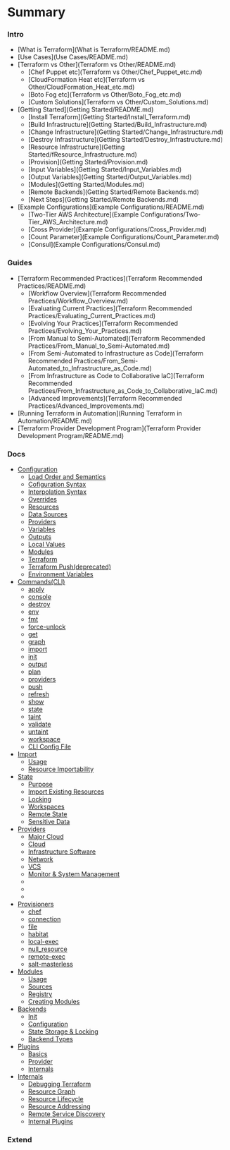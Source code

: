 # Summary

### Intro

* [What is Terraform](What is Terraform/README.md)
* [Use Cases](Use Cases/README.md)
* [Terraform vs Other](Terraform vs Other/README.md)
    * [Chef Puppet etc](Terraform vs Other/Chef_Puppet_etc.md)
    * [CloudFormation Heat etc](Terraform vs Other/CloudFormation_Heat_etc.md)
    * [Boto Fog etc](Terraform vs Other/Boto_Fog_etc.md)
    * [Custom Solutions](Terraform vs Other/Custom_Solutions.md)
* [Getting Started](Getting Started/README.md)
    * [Install Terraform](Getting Started/Install_Terraform.md)
    * [Build Infrastructure](Getting Started/Build_Infrastructure.md)
    * [Change Infrastructure](Getting Started/Change_Infrastructure.md)
    * [Destroy Infrastructure](Getting Started/Destroy_Infrastructure.md)
    * [Resource Infrastructure](Getting Started/fResource_Infrastructure.md)
    * [Provision](Getting Started/Provision.md)
    * [Input Variables](Getting Started/Input_Variables.md)
    * [Output Variables](Getting Started/Output_Variables.md)
    * [Modules](Getting Started/Modules.md)
    * [Remote Backends](Getting Started/Remote Backends.md)
    * [Next Steps](Getting Started/Remote Backends.md)
* [Example Configurations](Example Configurations/README.md)
    * [Two-Tier AWS Architecture](Example Configurations/Two-Tier_AWS_Architecture.md)
    * [Cross Provider](Example Configurations/Cross_Provider.md)
    * [Count Parameter](Example Configurations/Count_Parameter.md)
    * [Consul](Example Configurations/Consul.md)

### Guides

* [Terraform Recommended Practices](Terraform Recommended Practices/README.md)
    * [Workflow Overview](Terraform Recommended Practices/Workflow_Overview.md)
    * [Evaluating Current Practices](Terraform Recommended Practices/Evaluating_Current_Practices.md)
    * [Evolving Your Practices](Terraform Recommended Practices/Evolving_Your_Practices.md)
    * [From Manual to Semi-Automated](Terraform Recommended Practices/From_Manual_to_Semi-Automated.md)
    * [From Semi-Automated to Infrastructure as Code](Terraform Recommended Practices/From_Semi-Automated_to_Infrastructure_as_Code.md)
    * [From Infrastructure as Code to Collaborative laC](Terraform Recommended Practices/From_Infrastructure_as_Code_to_Collaborative_laC.md)
    * [Advanced Improvements](Terraform Recommended Practices/Advanced_Improvements.md)
* [Running Terraform in Automation](Running Terraform in Automation/README.md)
* [Terraform Provider Development Program](Terraform Provider Development Program/README.md)

### Docs

* [Configuration](Configuration/README.md)
    * [Load Order and Semantics](Configuration/Load_Order_and_Semantics.md)
    * [Cofiguration Syntax](Configuration/Cofiguration_Syntax.md)
    * [Interpolation Syntax](Configuration/Interpolation_Syntax.md)
    * [Overrides](Configuration/Overrides.md)
    * [Resources](Configuration/Resources.md)
    * [Data Sources](Configuration/Data_Sources.md)
    * [Providers](Configuration/Providers.md)
    * [Variables](Configuration/Variables.md)
    * [Outputs](Configuration/Outputs.md)
    * [Local Values](Configuration/Local_Values.md)
    * [Modules](Configuration/Modules.md)
    * [Terraform](Configuration/Terraform.md)
    * [Terraform Push(deprecated)](Configuration/Terraform_Push(deprecated).md)
    * [Environment Variables](Configuration/Environment_Variables.md)
* [Commands(CLI)](Commands(CLI)/README.md)
    * [apply](Commands(CLI)/apply.md)
    * [console](Commands(CLI)/console.md)
    * [destroy](Commands(CLI)/destroy.md)
    * [env](Commands(CLI)/env.md)
    * [fmt](Commands(CLI)/fmt.md)
    * [force-unlock](Commands(CLI)/force-unlock.md)
    * [get](Commands(CLI)/get.md)
    * [graph](Commands(CLI)/graph.md)
    * [import](Commands(CLI)/import.md)
    * [init](Commands(CLI)/init.md)
    * [output](Commands(CLI)/output.md)
    * [plan](Commands(CLI)/plan.md)
    * [providers](Commands(CLI)/providers.md)
    * [push](Commands(CLI)/push.md)
    * [refresh](Commands(CLI)/refresh.md)
    * [show](Commands(CLI)/show.md)
    * [state](Commands(CLI)/state.md)
    * [taint](Commands(CLI)/taint.md)
    * [validate](Commands(CLI)/validate.md)
    * [untaint](Commands(CLI)/untaint.md)
    * [workspace](Commands(CLI)/workspace.md)
    * [CLI Config File](Commands(CLI)/CLI_Config_File.md)
* [Import](Import/README.md)
    * [Usage](Import/Usage.md)
    * [Resource Importability](Import/Resource_Importability.md)
* [State](State/README.md)
    * [Purpose](State/Purpose.md)
    * [Import Existing Resources](State/Import_Existing_Resources.md)
    * [Locking](State/Locking.md)
    * [Workspaces](State/Workspaces.md)
    * [Remote State](State/Remote_State.md)
    * [Sensitive Data](State/Sensitive_Data.md)
* [Providers](Providers/README.md)
    * [Major Cloud](Providers/Major_Cloud.md)
    * [Cloud](Providers/Cloud.md)
    * [Infrastructure Software](Providers/Infrastructure_Software.md)
    * [Network](Providers/Network.md)
    * [VCS](Providers/VCS.md)
    * [Monitor & System Management](Providers/Monitor_System_Management.md)
    * [](Providers/.md)
    * [](Providers/.md)
    * [](Providers/.md)
* [Provisioners](Provisioners/README.md)
    * [chef](Provisioners/chef.md)
    * [connection](Provisioners/connection.md)
    * [file](Provisioners/file.md)
    * [habitat](Provisioners/habitat.md)
    * [local-exec](Provisioners/local-exec.md)
    * [null_resource](Provisioners/null_resource.md)
    * [remote-exec](Provisioners/remote-exec.md)
    * [salt-masterless](Provisioners/salt-masterless.md)
* [Modules](Modules/README.md)
    * [Usage](Modules/Usage.md)
    * [Sources](Modules/Sources.md)
    * [Registry](Modules/Registry.md)
    * [Creating Modules](Modules/Creating_Modules.md)
* [Backends](Backends/README.md)
    * [Init](Backends/Init.md)
    * [Configuration](Backends/Configuration.md)
    * [State Storage & Locking](Backends/State_Storage_Locking.md)
    * [Backend Types](Backends/Backend_Types.md)
* [Plugins](Plugins/README.md)
    * [Basics](Plugins/Basics.md)
    * [Provider](Plugins/Provider.md)
    * [Internals](Plugins/Internals.md)
* [Internals](Internals/README.md)
    * [Debugging Terraform](Internals/Debugging_Terraform.md)
    * [Resource Graph](Internals/Resource_Graph.md)
    * [Resource Lifecycle](Internals/Resource_Lifecycle.md)
    * [Resource Addressing](Internals/Resource_Addressing.md)
    * [Remote Service Discovery](Internals/Remote_Service_Discovery.md)
    * [Internal Plugins](Internals/Internal_Plugins.md)

### Extend
